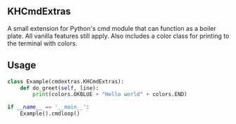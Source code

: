 KHCmdExtras
----------

A small extension for Python's cmd module that can function as a boiler plate.
All vanilla features still apply. Also includes a color class for printing to the terminal with colors.

Usage
-----
```python
class Example(cmdextras.KHCmdExtras):
    def do_greet(self, line):
        print(colors.OKBLUE + "Hello world" + colors.END)

if __name__ == '__main__':
    Example().cmdloop()
```
